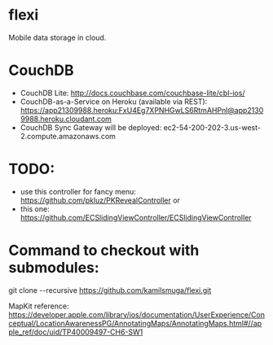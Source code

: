 flexi
=====

Mobile data storage in cloud. 

# CouchDB
- CouchDB Lite: http://docs.couchbase.com/couchbase-lite/cbl-ios/
- CouchDB-as-a-Service on Heroku (available via REST): https://app21309988.heroku:FxU4Eg7XPNHGwLS6RtmAHPnl@app21309988.heroku.cloudant.com
- CouchDB Sync Gateway will be deployed: ec2-54-200-202-3.us-west-2.compute.amazonaws.com

# TODO:
- use this controller for fancy menu: https://github.com/pkluz/PKRevealController
or
- this one: https://github.com/ECSlidingViewController/ECSlidingViewController

# Command to checkout with submodules:
  git clone --recursive https://github.com/kamilsmuga/flexi.git

MapKit reference: https://developer.apple.com/library/ios/documentation/UserExperience/Conceptual/LocationAwarenessPG/AnnotatingMaps/AnnotatingMaps.html#//apple_ref/doc/uid/TP40009497-CH6-SW1
